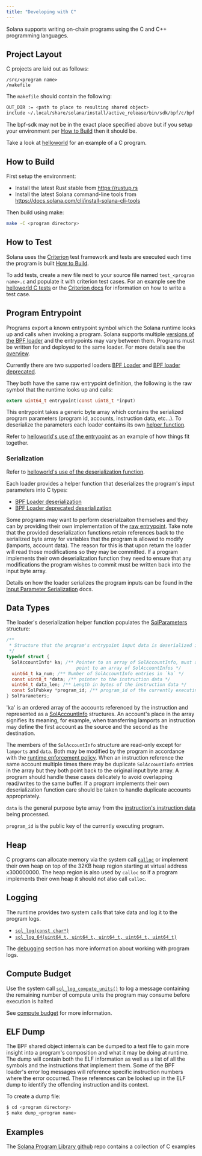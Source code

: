 ```yaml
---
title: "Developing with C"
---
```


Solana supports writing on-chain programs using the C and C++ programming
languages.

## Project Layout

C projects are laid out as follows:

```
/src/<program name>
/makefile
```

The `makefile` should contain the following:

```bash
OUT_DIR := <path to place to resulting shared object>
include ~/.local/share/solana/install/active_release/bin/sdk/bpf/c/bpf.mk
```

The bpf-sdk may not be in the exact place specified above but if you setup your
environment per [How to Build](#how-to-build) then it should be.

Take a look at
[helloworld](https://github.com/solana-labs/example-helloworld/tree/master/src/program-c)
for an example of a C program.

## How to Build

First setup the environment:

- Install the latest Rust stable from https://rustup.rs
- Install the latest Solana command-line tools from
  https://docs.solana.com/cli/install-solana-cli-tools

Then build using make:

```bash
make -C <program directory>
```

## How to Test

Solana uses the [Criterion](https://github.com/Snaipe/Criterion) test framework
and tests are executed each time the program is built [How to
Build](#how-to-build).

To add tests, create a new file next to your source file named `test_<program name>.c` and populate it with criterion test cases. For an example see the
[helloworld C
tests](https://github.com/solana-labs/example-helloworld/blob/master/src/program-c/src/helloworld/test_helloworld.c)
or the [Criterion docs](https://criterion.readthedocs.io/en/master) for
information on how to write a test case.

## Program Entrypoint

Programs export a known entrypoint symbol which the Solana runtime looks up and
calls when invoking a program. Solana supports multiple [versions of the BPF
loader](overview.md#versions) and the entrypoints may vary between them.
Programs must be written for and deployed to the same loader. For more details
see the [overview](overview#loaders).

Currently there are two supported loaders [BPF
Loader](https://github.com/solana-labs/solana/blob/7ddf10e602d2ed87a9e3737aa8c32f1db9f909d8/sdk/program/src/bpf_loader.rs#L17)
and [BPF loader
deprecated](https://github.com/solana-labs/solana/blob/7ddf10e602d2ed87a9e3737aa8c32f1db9f909d8/sdk/program/src/bpf_loader_deprecated.rs#L14).

They both have the same raw entrypoint definition, the following is the raw
symbol that the runtime looks up and calls:

```c
extern uint64_t entrypoint(const uint8_t *input)
```

This entrypoint takes a generic byte array which contains the serialized program
parameters (program id, accounts, instruction data, etc...). To deserialize the
parameters each loader contains its own [helper function](#Serialization).

Refer to [helloworld's use of the
entrypoint](https://github.com/solana-labs/example-helloworld/blob/bc0b25c0ccebeff44df9760ddb97011558b7d234/src/program-c/src/helloworld/helloworld.c#L37)
as an example of how things fit together.

### Serialization

Refer to [helloworld's use of the deserialization
function](https://github.com/solana-labs/example-helloworld/blob/bc0b25c0ccebeff44df9760ddb97011558b7d234/src/program-c/src/helloworld/helloworld.c#L43).

Each loader provides a helper function that deserializes the program's input
parameters into C types:

- [BPF Loader
  deserialization](https://github.com/solana-labs/solana/blob/d2ee9db2143859fa5dc26b15ee6da9c25cc0429c/sdk/bpf/c/inc/solana_sdk.h#L304)
- [BPF Loader deprecated
  deserialization](https://github.com/solana-labs/solana/blob/8415c22b593f164020adc7afe782e8041d756ddf/sdk/bpf/c/inc/deserialize_deprecated.h#L25)

Some programs may want to perform deserialzaiton themselves and they can by
providing their own implementation of the [raw entrypoint](#program-entrypoint).
Take note that the provided deserialization functions retain references back to
the serialized byte array for variables that the program is allowed to modify
(lamports, account data). The reason for this is that upon return the loader
will read those modifications so they may be committed. If a program implements
their own deserialization function they need to ensure that any modifications
the program wishes to commit must be written back into the input byte array.

Details on how the loader serializes the program inputs can be found in the
[Input Parameter Serialization](overview.md#input-parameter-serialization) docs.

## Data Types

The loader's deserialization helper function populates the
[SolParameters](https://github.com/solana-labs/solana/blob/8415c22b593f164020adc7afe782e8041d756ddf/sdk/bpf/c/inc/solana_sdk.h#L276)
structure:

```c
/**
 * Structure that the program's entrypoint input data is deserialized into.
 */
typedef struct {
  SolAccountInfo* ka; /** Pointer to an array of SolAccountInfo, must already
                          point to an array of SolAccountInfos */
  uint64_t ka_num; /** Number of SolAccountInfo entries in `ka` */
  const uint8_t *data; /** pointer to the instruction data */
  uint64_t data_len; /** Length in bytes of the instruction data */
  const SolPubkey *program_id; /** program_id of the currently executing program */
} SolParameters;
```

'ka' is an ordered array of the accounts referenced by the instruction and
represented as a
[SolAccountInfo](https://github.com/solana-labs/solana/blob/8415c22b593f164020adc7afe782e8041d756ddf/sdk/bpf/c/inc/solana_sdk.h#L173)
structures. An account's place in the array signifies its meaning, for example,
when transferring lamports an instruction may define the first account as the
source and the second as the destination.

The members of the `SolAccountInfo` structure are read-only except for
`lamports` and `data`. Both may be modified by the program in accordance with
the [runtime enforcement
policy](developing/programming-model/accounts.md#policy). When an instruction
reference the same account multiple times there may be duplicate
`SolAccountInfo` entries in the array but they both point back to the original
input byte array. A program should handle these cases delicately to avoid
overlapping read/writes to the same buffer. If a program implements their own
deserialization function care should be taken to handle duplicate accounts
appropriately.

`data` is the general purpose byte array from the [instruction's instruction
data](developing/programming-model/transactions.md#instruction-data) being
processed.

`program_id` is the public key of the currently executing program.

## Heap

C programs can allocate memory via the system call
[`calloc`](https://github.com/solana-labs/solana/blob/c3d2d2134c93001566e1e56f691582f379b5ae55/sdk/bpf/c/inc/solana_sdk.h#L245)
or implement their own heap on top of the 32KB heap region starting at virtual
address x300000000. The heap region is also used by `calloc` so if a program
implements their own heap it should not also call `calloc`.

## Logging

The runtime provides two system calls that take data and log it to the program
logs.

- [`sol_log(const char*)`](https://github.com/solana-labs/solana/blob/d2ee9db2143859fa5dc26b15ee6da9c25cc0429c/sdk/bpf/c/inc/solana_sdk.h#L128)
- [`sol_log_64(uint64_t, uint64_t, uint64_t, uint64_t, uint64_t)`](https://github.com/solana-labs/solana/blob/d2ee9db2143859fa5dc26b15ee6da9c25cc0429c/sdk/bpf/c/inc/solana_sdk.h#L134)

The [debugging](debugging.md#logging) section has more information about working
with program logs.

## Compute Budget

Use the system call
[`sol_log_compute_units()`](https://github.com/solana-labs/solana/blob/d3a3a7548c857f26ec2cb10e270da72d373020ec/sdk/bpf/c/inc/solana_sdk.h#L140)
to log a message containing the remaining number of compute units the program
may consume before execution is halted

See [compute budget](developing/programming-model/runtime.md#compute-budget)
for more information.

## ELF Dump

The BPF shared object internals can be dumped to a text file to gain more
insight into a program's composition and what it may be doing at runtime. The
dump will contain both the ELF information as well as a list of all the symbols
and the instructions that implement them. Some of the BPF loader's error log
messages will reference specific instruction numbers where the error occurred.
These references can be looked up in the ELF dump to identify the offending
instruction and its context.

To create a dump file:

```bash
$ cd <program directory>
$ make dump_<program name>
```

## Examples

The [Solana Program Library github](https://github.com/solana-labs/solana-program-library/tree/master/examples/c) repo contains a collection of C examples

